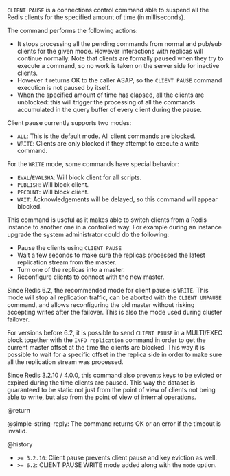 `CLIENT PAUSE` is a connections control command able to suspend all the Redis
clients for the specified amount of time (in milliseconds).

The command performs the following actions:

- It stops processing all the pending commands from normal and pub/sub clients
  for the given mode. However interactions with replicas will continue normally.
  Note that clients are formally paused when they try to execute a command, so
  no work is taken on the server side for inactive clients.
- However it returns OK to the caller ASAP, so the `CLIENT PAUSE` command
  execution is not paused by itself.
- When the specified amount of time has elapsed, all the clients are unblocked:
  this will trigger the processing of all the commands accumulated in the query
  buffer of every client during the pause.

Client pause currently supports two modes:

- `ALL`: This is the default mode. All client commands are blocked.
- `WRITE`: Clients are only blocked if they attempt to execute a write command.

For the `WRITE` mode, some commands have special behavior:

- `EVAL`/`EVALSHA`: Will block client for all scripts.
- `PUBLISH`: Will block client.
- `PFCOUNT`: Will block client.
- `WAIT`: Acknowledgements will be delayed, so this command will appear blocked.

This command is useful as it makes able to switch clients from a Redis instance
to another one in a controlled way. For example during an instance upgrade the
system administrator could do the following:

- Pause the clients using `CLIENT PAUSE`
- Wait a few seconds to make sure the replicas processed the latest replication
  stream from the master.
- Turn one of the replicas into a master.
- Reconfigure clients to connect with the new master.

Since Redis 6.2, the recommended mode for client pause is `WRITE`. This mode
will stop all replication traffic, can be aborted with the `CLIENT UNPAUSE`
command, and allows reconfiguring the old master without risking accepting
writes after the failover. This is also the mode used during cluster failover.

For versions before 6.2, it is possible to send `CLIENT PAUSE` in a MULTI/EXEC
block together with the `INFO replication` command in order to get the current
master offset at the time the clients are blocked. This way it is possible to
wait for a specific offset in the replica side in order to make sure all the
replication stream was processed.

Since Redis 3.2.10 / 4.0.0, this command also prevents keys to be evicted or
expired during the time clients are paused. This way the dataset is guaranteed
to be static not just from the point of view of clients not being able to write,
but also from the point of view of internal operations.

@return

@simple-string-reply: The command returns OK or an error if the timeout is
invalid.

@history

- `>= 3.2.10`: Client pause prevents client pause and key eviction as well.
- `>= 6.2`: CLIENT PAUSE WRITE mode added along with the `mode` option.
